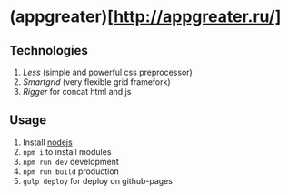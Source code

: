 # (appgreater)[http://appgreater.ru/]

## Technologies

1. *Less* (simple and  powerful css preprocessor)
2. *Smartgrid* (very flexible grid framefork)
3. *Rigger* for concat html and js

## Usage

1. Install [nodejs](https://nodejs.org/)
2. ```npm i``` to install modules
3. ```npm run dev``` development
4. ```npm run build``` production
5. ```gulp deploy``` for deploy on github-pages
